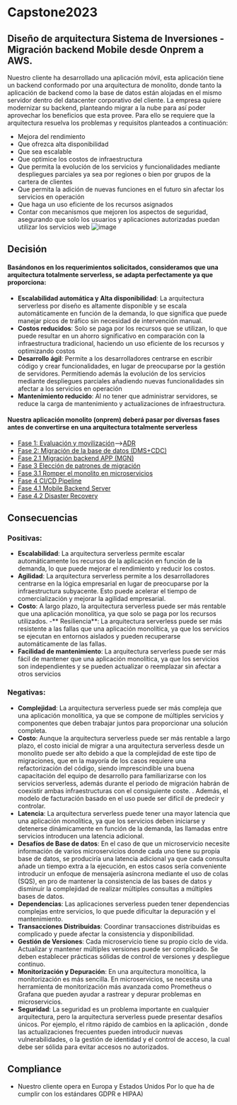 # Capstone2023
## Diseño de arquitectura Sistema de Inversiones - Migración backend Mobile desde Onprem a AWS.

Nuestro cliente ha desarrollado una aplicación móvil, esta aplicación tiene un backend conformado por una arquitectura de monolito, donde tanto la aplicación de backend como la base de datos están alojadas en el mismo servidor dentro del datacenter corporativo del cliente. La empresa quiere modernizar su backend, planteando migrar a la nube para así poder aprovechar los beneficios que esta provee.
Para ello se requiere que la arquitectura resuelva los problemas y requisitos planteados a continuación:
- Mejora del rendimiento
- Que ofrezca alta disponibilidad
- Que sea escalable
- Que optimice los costos de infraestructura
- Que permita la evolución de los servicios y funcionalidades mediante despliegues parciales ya sea por regiones o bien por grupos de la cartera de clientes
- Que permita la adición de nuevas funciones en el futuro sin afectar los servicios en operación
- Que haga un uso eficiente de los recursos asignados
- Contar con mecanismos que mejoren los aspectos de seguridad, asegurando que solo los usuarios y aplicaciones autorizadas puedan utilizar los servicios web
  ![image](https://github.com/vicky2023ABC/Capstone2023/assets/150178798/c540a4f0-491c-4e9f-878d-59efd4d9b266)


## Decisión
#### Basándonos en los requerimientos solicitados, consideramos que una arquitectura totalmente serverless, se adapta perfectamente ya que proporciona:
- **Escalabilidad automática y Alta disponibilidad**: La arquitectura serverless por diseño es altamente disponible y se escala automáticamente en función de la demanda, lo que significa que puede manejar picos de tráfico sin necesidad de intervención manual.
- **Costos reducidos**: Solo se paga por los recursos que se utilizan, lo que puede resultar en un ahorro significativo en comparación con la infraestructura tradicional, haciendo un uso eficiente de los recursos y optimizando costos
- **Desarrollo ágil**: Permite a los desarrolladores centrarse en escribir código y crear funcionalidades, en lugar de preocuparse por la gestión de servidores. Permitiendo además la evolución de los servicios mediante despliegues parciales añadiendo nuevas funcionalidades sin afectar a los servicios en operación
- **Mantenimiento reducido**: Al no tener que administrar servidores, se reduce la carga de mantenimiento y actualizaciones de infraestructura.

#### Nuestra aplicación monolito (onprem) deberá pasar por diversas fases antes de convertirse en una arquitectura totalmente serverless
- [Fase 1: Evaluación y movilización](https://github.com/vicky2023ABC/Capstone2023/blob/main/Diagrams/Phase%201%20Assess%20and%20Mobilize.drawio.png)-->[ADR](https://github.com/vicky2023ABC/Capstone2023/blob/main/ADRs/ADR%20Phase%201%20Assess%20and%20Mobilize.docx)
- [Fase 2: Migración de la base de datos (DMS+CDC)](https://github.com/vicky2023ABC/Capstone2023/blob/main/Diagrams/Phase%202%20DMS-Database%20Migration%20v2.drawio.png)
- [Fase 2.1 Migración backend APP (MGN)](https://github.com/vicky2023ABC/Capstone2023/blob/main/Diagrams/Phase%202.1%20Rehosting%20Server%20with%20Application%20Migration%20Service%20(MGN)%20v2%20%20V2.drawio.png)
- [Fase 3 Elección de patrones de migración](https://github.com/vicky2023ABC/Capstone2023/blob/main/Diagrams/Phase%203%20Choosing%20Monolith%20Decomposition%20pattern-Stangler%20Fig%20Pattern.drawio.png)
- [Fase 3.1 Romper el monolito en microservicios](https://github.com/vicky2023ABC/Capstone2023/blob/main/Diagrams/Phase%203.1.1%20Break%20the%20monolith%20into%20microservices%20(Lambda)%2BHA%20Monolith.drawio.png)
- [Fase 4 CI/CD Pipeline](https://github.com/vicky2023ABC/Capstone2023/blob/main/Diagrams/Phase%204.0%20CI-CD%20Pipeline.%20Mobile%20Backend%20Serverless%20.drawio.png)
- [Fase 4.1 Mobile Backend Server](https://github.com/vicky2023ABC/Capstone2023/blob/main/Diagrams/Phase%204.1%20Mobile%20Backend%20Serverless%20V3.drawio.png)
- [Fase 4.2 Disaster Recovery](https://github.com/vicky2023ABC/Capstone2023/blob/main/Diagrams/Phase%204.2%20Mobile%20Backend%20Serverless%20V6con%20DR.drawio.png)

## Consecuencias

### Positivas:
- **Escalabilidad**: La arquitectura serverless permite escalar automáticamente los recursos de la aplicación en función de la demanda, lo que puede mejorar el rendimiento y reducir los costos.
- **Agilidad**: La arquitectura serverless permite a los desarrolladores centrarse en la lógica empresarial en lugar de preocuparse por la infraestructura subyacente. Esto puede acelerar el tiempo de comercialización y mejorar la agilidad empresarial.
- **Costo**: A largo plazo, la arquitectura serverless puede ser más rentable que una aplicación monolítica, ya que solo se paga por los recursos utilizados.
-** Resiliencia**: La arquitectura serverless puede ser más resistente a las fallas que una aplicación monolítica, ya que los servicios se ejecutan en entornos aislados y pueden recuperarse automáticamente de las fallas.
- **Facilidad de mantenimiento**: La arquitectura serverless puede ser más fácil de mantener que una aplicación monolítica, ya que los servicios son independientes y se pueden actualizar o reemplazar sin afectar a otros servicios
### Negativas:
- **Complejidad**: La arquitectura serverless puede ser más compleja que una aplicación monolítica, ya que se compone de múltiples servicios y componentes que deben trabajar juntos para proporcionar una solución completa.
- **Costo**: Aunque la arquitectura serverless puede ser más rentable a largo plazo, el costo inicial de migrar a una arquitectura serverless desde un monolito puede ser alto debido a que la complejidad de este tipo de migraciones, que en la mayoría de los casos requiere una refactorización del código, siendo imprescindible una buena capacitación del equipo de desarrollo para familiarizarse con los servicios serverless, además durante el periodo de migración habrán de coexistir ambas infraestructuras con el consiguiente coste. . Además, el modelo de facturación basado en el uso puede ser difícil de predecir y controlar.
- **Latencia**: La arquitectura serverless puede tener una mayor latencia que una aplicación monolítica, ya que los servicios deben iniciarse y detenerse dinámicamente en función de la demanda, las llamadas entre servicios introducen una latencia adicional.
- **Desafíos de Base de datos**: En el caso de que un microservicio necesite información de varios microservicios donde cada uno tiene su propia base de datos, se produciría una latencia adicional ya que cada consulta añade un tiempo extra a la ejecución, en estos casos sería conveniente introducir un enfoque de mensajería asíncrona mediante el uso de colas (SQS), en pro de mantener la consistencia de las bases de datos y disminuir la complejidad de realizar múltiples consultas a múltiples bases de datos.
- **Dependencias**: Las aplicaciones serverless pueden tener dependencias complejas entre servicios, lo que puede dificultar la depuración y el mantenimiento.
- **Transacciones Distribuidas**: Coordinar transacciones distribuidas es complicado y puede afectar la consistencia y disponibilidad.
- **Gestión de Versiones**: Cada microservicio tiene su propio ciclo de vida. Actualizar y mantener múltiples versiones puede ser complicado. Se deben establecer prácticas sólidas de control de versiones y despliegue continuo.
- **Monitorización y Depuración**: En una arquitectura monolítica, la monitorización es más sencilla. En microservicios, se necesita una herramienta de monitorización más avanzada como Prometheus o Grafana que pueden ayudar a rastrear y depurar problemas en microservicios.
- **Seguridad**: La seguridad es un problema importante en cualquier arquitectura, pero la arquitectura serverless puede presentar desafíos únicos. Por ejemplo, el ritmo rápido de cambios en la aplicación , donde las actualizaciones frecuentes pueden introducir nuevas vulnerabilidades, o la gestión de identidad y el control de acceso, la cual debe ser sólida para evitar accesos no autorizados.
## Compliance
- Nuestro cliente opera en Europa y Estados Unidos Por lo que ha de cumplir con los estándares GDPR e HIPAA)

